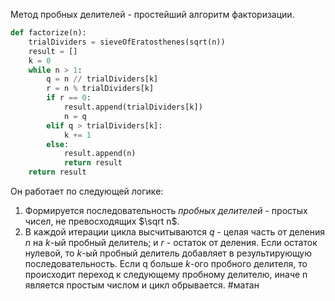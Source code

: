 Метод пробных делителей - простейший алгоритм факторизации.

```python
def factorize(n):
	trialDividers = sieveOfEratosthenes(sqrt(n))
	result = []
	k = 0
	while n > 1:
		q = n // trialDividers[k]
		r = n % trialDividers[k]
		if r == 0:
			result.append(trialDividers[k])
			n = q
		elif q > trialDividers[k]:
			k += 1
		else:
			result.append(n)
			return result
	return result
```
Он работает по следующей логике:
1. Формируется последовательность *пробных делителей* - простых чисел, не превосходящих $\sqrt n$.
2. В каждой итерации цикла высчитываются $q$ - целая часть от деления $n$ на $k$-ый пробный делитель; и $r$ - остаток от деления. Если остаток нулевой, то $k$-ый пробный делитель добавляет в результирующую последовательность. Если q больше $k$-ого пробного делителя, то происходит переход к следующему пробному делителю, иначе n является простым числом и цикл обрывается.
#матан 